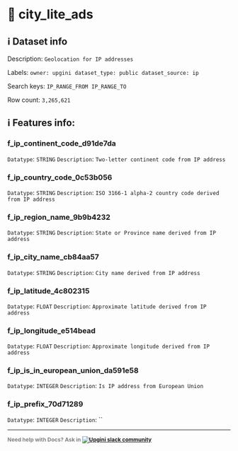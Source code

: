 # 📖 city_lite_ads 
## ℹ️ Dataset info 
Description: `Geolocation for IP addresses` 

Labels: ` owner: upgini ` &nbsp;` dataset_type: public ` &nbsp;` dataset_source: ip ` &nbsp;

Search keys: 
` IP_RANGE_FROM ` &nbsp;` IP_RANGE_TO ` &nbsp;

Row count: `3,265,621` 

## ℹ️ Features info:

### f_ip_continent_code_d91de7da
`Datatype`: `STRING`
`Description`: `Two-letter continent code from IP address`

### f_ip_country_code_0c53b056
`Datatype`: `STRING`
`Description`: `ISO 3166-1 alpha-2 country code derived from IP address`

### f_ip_region_name_9b9b4232
`Datatype`: `STRING`
`Description`: `State or Province name derived from IP address`

### f_ip_city_name_cb84aa57
`Datatype`: `STRING`
`Description`: `City name derived from IP address`

### f_ip_latitude_4c802315
`Datatype`: `FLOAT`
`Description`: `Approximate latitude derived from IP address`

### f_ip_longitude_e514bead
`Datatype`: `FLOAT`
`Description`: `Approximate longitude derived from IP address`

### f_ip_is_in_european_union_da591e58
`Datatype`: `INTEGER`
`Description`: `Is IP address from European Union`

### f_ip_prefix_70d71289
`Datatype`: `INTEGER`
`Description`: ``



---

<span style="color:grey;font-weight:700;font-size:12px">
    Need help with Docs? Ask in
    <a href="https://4mlg.short.gy/join-upgini-community">
        <img alt="Upgini slack community" src="https://img.shields.io/badge/slack-@upgini-orange.svg?logo=slack">
    </a>
</span>